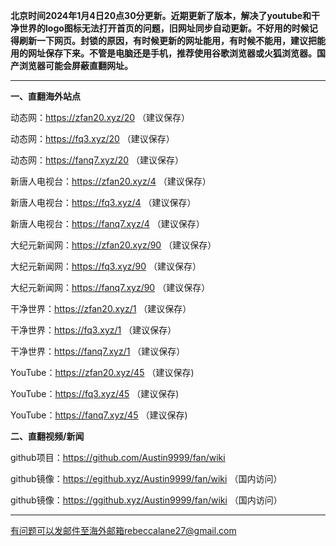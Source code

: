 **北京时间2024年1月4日20点30分更新。近期更新了版本，解决了youtube和干净世界的logo图标无法打开首页的问题，旧网址同步自动更新。不好用的时候记得刷新一下网页。封锁的原因，有时候更新的网址能用，有时候不能用，建议把能用的网址保存下来。不管是电脑还是手机，推荐使用谷歌浏览器或火狐浏览器。国产浏览器可能会屏蔽直翻网址。**

***

**一、直翻海外站点**

动态网：https://zfan20.xyz/20 （建议保存）

动态网：https://fq3.xyz/20 （建议保存）

动态网：https://fanq7.xyz/20 （建议保存）

新唐人电视台：https://zfan20.xyz/4 （建议保存）

新唐人电视台：https://fq3.xyz/4 （建议保存）

新唐人电视台：https://fanq7.xyz/4 （建议保存）

大纪元新闻网：https://zfan20.xyz/90 （建议保存）

大纪元新闻网：https://fq3.xyz/90 （建议保存）

大纪元新闻网：https://fanq7.xyz/90 （建议保存）

干净世界：https://zfan20.xyz/1 （建议保存）

干净世界：https://fq3.xyz/1 （建议保存）

干净世界：https://fanq7.xyz/1 （建议保存）

YouTube：https://zfan20.xyz/45 （建议保存)

YouTube：https://fq3.xyz/45 （建议保存)

YouTube：https://fanq7.xyz/45 （建议保存)

**二、直翻视频/新闻**

github项目：https://github.com/Austin9999/fan/wiki

github镜像：https://egithub.xyz/Austin9999/fan/wiki （国内访问）

github镜像：https://ggithub.xyz/Austin9999/fan/wiki （国内访问）

***


有问题可以发邮件至海外邮箱rebeccalane27@gmail.com

